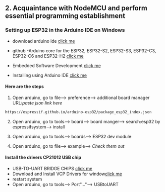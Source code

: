 ## 2. Acquaintance with NodeMCU and perform essential programming establishment

### Setting up ESP32 in the Arduino IDE on Windows

- download arduino ide [click me](https://www.arduino.cc/en/software)
- github -Arduino core for the ESP32, ESP32-S2, ESP32-S3, ESP32-C3, ESP32-C6 and ESP32-H2 [click me](https://github.com/espressif/arduino-esp32)
- Embedded Software Development [click me](https://platformio.org/)

- Installing using Arduino IDE [click me](https://docs.espressif.com/projects/arduino-esp32/en/latest/installing.html#installing-using-arduino-ide)

#### Here are the steps

1. Open arduino, go to file--> preference--> additional board manager URL:_paste json link here_

```sh
https://espressif.github.io/arduino-esp32/package_esp32_index.json
```

2. Open arduino, go to tools--> board--> board manger--> search:esp32 by espressifsystem--> install

3. Open arduino, go to tools--> boards--> ESP32 dev module

4. Open arduino, go to file--> example--> _Check them out_

#### Install the drivers CP21012 USB chip<a id="13"></a>

- USB-TO-UART BRIDGE CHIPS [click me](http://esp32.net/usb-uart/)
- Download and Install VCP Drivers for window[click me](https://www.silabs.com/developers/usb-to-uart-bridge-vcp-drivers)
- restart system
- Open arduino, go to tools--> Port"..."--> USBtoUART
